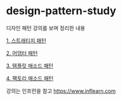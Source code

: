 # design-pattern-study
디자인 패턴 강의를 보며 정리한 내용

<a href="/src/strategy_pattern"> 1. 스트래티지 패턴 </a>

<a href="/src/adapter_pattern"> 2. 어댑터 패턴 </a>

<a href="/src/template_method_pattern"> 3. 템플릿 매소드 패턴 </a>

<a href="/src/factory_method_pattern"> 4. 팩토리 매소드 패턴 </a>


강의는 인프런을 참고
https://www.inflearn.com 
